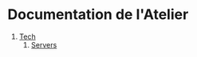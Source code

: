 # Documentation de l'Atelier

1. [Tech](https://github.com/Atelier-Epita/Documentation/tree/master/tech)
    1. [Servers](https://github.com/Atelier-Epita/Documentation/tree/master/tech/servers)
